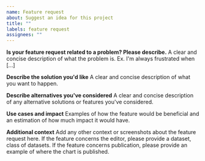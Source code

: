 ```yaml
---
name: Feature request
about: Suggest an idea for this project
title: ""
labels: feature request
assignees: ""
---
```


**Is your feature request related to a problem? Please describe.** A clear and
concise description of what the problem is. Ex. I'm always frustrated when [...]

**Describe the solution you'd like** A clear and concise description of what you
want to happen.

**Describe alternatives you've considered** A clear and concise description of
any alternative solutions or features you've considered.

**Use cases and impact** Examples of how the feature would be beneficial and an
estimation of how much impact it would have.

**Additional context** Add any other context or screenshots about the feature
request here. If the feature concerns the editor, please provide a dataset,
class of datasets. If the feature concerns publication, please provide an
example of where the chart is published.
